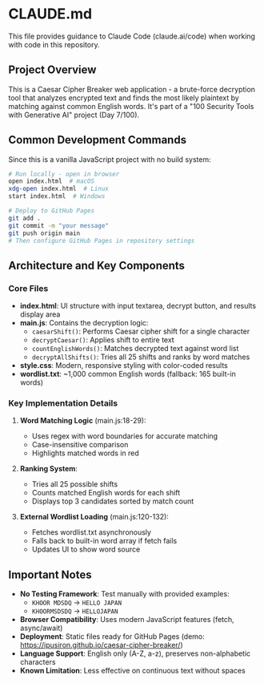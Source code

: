 # CLAUDE.md

This file provides guidance to Claude Code (claude.ai/code) when working with code in this repository.

## Project Overview

This is a Caesar Cipher Breaker web application - a brute-force decryption tool that analyzes encrypted text and finds the most likely plaintext by matching against common English words. It's part of a "100 Security Tools with Generative AI" project (Day 7/100).

## Common Development Commands

Since this is a vanilla JavaScript project with no build system:

```bash
# Run locally - open in browser
open index.html  # macOS
xdg-open index.html  # Linux
start index.html  # Windows

# Deploy to GitHub Pages
git add .
git commit -m "your message"
git push origin main
# Then configure GitHub Pages in repository settings
```

## Architecture and Key Components

### Core Files
- **index.html**: UI structure with input textarea, decrypt button, and results display area
- **main.js**: Contains the decryption logic:
  - `caesarShift()`: Performs Caesar cipher shift for a single character
  - `decryptCaesar()`: Applies shift to entire text
  - `countEnglishWords()`: Matches decrypted text against word list
  - `decryptAllShifts()`: Tries all 25 shifts and ranks by word matches
- **style.css**: Modern, responsive styling with color-coded results
- **wordlist.txt**: ~1,000 common English words (fallback: 165 built-in words)

### Key Implementation Details

1. **Word Matching Logic** (main.js:18-29):
   - Uses regex with word boundaries for accurate matching
   - Case-insensitive comparison
   - Highlights matched words in red

2. **Ranking System**:
   - Tries all 25 possible shifts
   - Counts matched English words for each shift
   - Displays top 3 candidates sorted by match count

3. **External Wordlist Loading** (main.js:120-132):
   - Fetches wordlist.txt asynchronously
   - Falls back to built-in word array if fetch fails
   - Updates UI to show word source

## Important Notes

- **No Testing Framework**: Test manually with provided examples:
  - `KHOOR MDSDQ` → `HELLO JAPAN`
  - `KHOORMSDSDQ` → `HELLOJAPAN`
- **Browser Compatibility**: Uses modern JavaScript features (fetch, async/await)
- **Deployment**: Static files ready for GitHub Pages (demo: https://ipusiron.github.io/caesar-cipher-breaker/)
- **Language Support**: English only (A-Z, a-z), preserves non-alphabetic characters
- **Known Limitation**: Less effective on continuous text without spaces